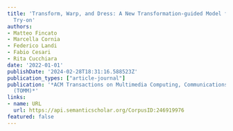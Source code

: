 ```yaml
---
title: 'Transform, Warp, and Dress: A New Transformation-guided Model for Virtual
  Try-on'
authors:
- Matteo Fincato
- Marcella Cornia
- Federico Landi
- Fabio Cesari
- Rita Cucchiara
date: '2022-01-01'
publishDate: '2024-02-28T18:31:16.588523Z'
publication_types: ["article-journal"]
publication: '*ACM Transactions on Multimedia Computing, Communications, and Applications
  (TOMM)*'
links:
- name: URL
  url: https://api.semanticscholar.org/CorpusID:246919976
featured: false
---
```

